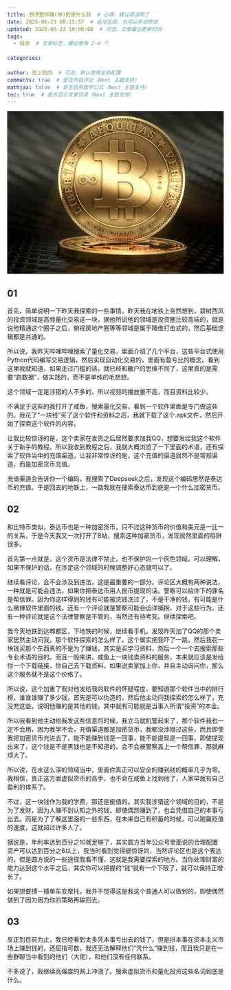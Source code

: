 ```yaml
---
title: 想清楚你赚(挣)的是什么钱  # 必填，建议简洁明了
date: 2025-06-23 08:15:57  # 自动生成，也可以手动修改
updated: 2025-06-23 10:00:00  # 可选，文章最后更新时间
tags:
  - 投资  # 文章标签，建议使用 2-4 个

categories:

author: 弦上弦四  # 可选，默认使用全局配置
comments: true  # 是否开启评论（Next 主题支持）
mathjax: false  # 是否启用数学公式（Next 主题支持）
toc: true  # 是否显示文章目录（Next 主题支持）
---
```


![pic](2025-06-24/比特币.jpg)

## 01

首先，简单说明一下昨天我探索的一些事情，昨天我在地铁上突然想到，碧树西风的投资领域是高频量化交易这一块，据他所说他的领域是投资圈比较高端的，就是说他精通这个圈子之后，俯视房地产圈等等领域是属于降维打击式的，然后基础逻辑都是共通的。

所以说，我昨天哔哩哔哩搜索了量化交易，里面介绍了几个平台，这些平台式使用Python代码编写交易逻辑，然后实现自动化交易的，里面有盈亏比的概念。看到这里我就知道，如果走过门槛的话，就已经和散户的思维不同了，这里真的是需要“跑数据”，做实践的，而不是单纯的毛想想。

这个领域一定是涉猎的人不多的，所以视频的播放量不高，而且资料比较少。

不满足于这些的我打开了咸鱼，搜索量化交易，看到一个软件里面是专门做这些的。我花了“一块钱”买了这个软件和资料之后，我就下载了这个.apk文件，然后开始了探索这个软件的内容。

让我比较惊讶的是，这个卖家在发货之后居然要求加我QQ，想要发给我这个软件关于新手的教程。所以我收到教程之后，我就大概浏览了一下里面的术语，还有探索了软件当中的充值渠道。让我非常惊讶的是，这个充值的渠道居然不是常规渠道，而是加密货币充值。

充值渠道会告诉你一个编码，我搜索了Deepseek之后，发现这个编码居然是泰达币的充值。于是回去的地铁上，一路我就在搜索泰达币到底是一个什么加密货币。

## 02

和比特币类似，泰达币也是一种加密货币，只不过这种货币的价值和美元是一比一的关系，于是今天我又一次打开了B站，搜索这种加密货币，发现居然里面的陷阱很多。

首先第一点就是，这个货币是法律不禁止，也不保护的一个灰色领域。可以理解，如果不保护的话，在涉足这个领域的时候调整好心态就可以了。

继续看评论，会不会涉及到违法，这是最重要的一部分。评论区大概有两种说法， 一种就是可能会违法，如果你把泰达币用人民币提现的话。警察可以给你下的罪名是帮信罪。因为你这样得到的钱有可能被洗钱洗过了，不是干净的钱，有可能是什么赌博软件里面的钱。还有一个评论就是警察可能会远洋捕捞，对于这些行为。还有一种评论就是这个法律警察是不管的，当然还有待考究。继续探索吧。

我今天地铁到达郫都区，下地铁的时候，继续看手机，发现昨天加了QQ的那个卖家居然主动问我，那个软件探索的怎么样了。这个属实把我吓了一跳，然后我花一块钱买那个东西真的不是为了赚钱，其实是买学习资料，然后一个一个去搜索那些专业术语的目的。而且一般来讲，咸鱼上一块钱卖资料的服务，本来就应该是发给你一个下载链接，你自己去下载资料，如果说卖家加上你，并且主动询问你，那么这个服务就不是这个价格了。

所以说，这个加重了我对他发给我的软件的怀疑程度，要知道那个软件当中的排行榜，谁谁谁赚了多少钱，首先是可以伪造的，然后他主动问我探索的怎么样了，充没充这些，说明他赚的是其他的钱，其中就有可能就是当事人所谓“投资”的本金。

所以我看到他主动给我发这些信息的时候，我立马就机警起来了，那个软件我也一定不会用，因为我学不会，充值渠道都是加密货币，我都没涉猎过这些，而且即使我把加密货币充进去了，能不能赚到钱是一回事，能不能提现是一回事，即使提现出来了，这个钱是不是黑钱也是不知道的，会不会被警察盖上一个帮信罪，那就麻烦大了。

所以说，在水这么深的领域当中，里面你真正可以安全的赚到钱的概率几乎为零。我相信，真正这方面虚拟货币的高手，也不会在咸鱼上找到他了，人家早就有自己盈利的体系了。

不过，这一块钱作为我的学费，那还是挺值的。其实我涉猎这个领域的目的，不是为了发财，因为人赚不到认知之外的钱，即使偶然赚到了，也会凭借自己的本事亏出去。而是为了了解这里面的一些东西，在未来自己有积蓄的时候，可以跑赢贬值的速度，这就超过许多人了。

据说是，年利率达到百分之10就足够了，其实圆方当年公众号里面说的合理配置资产可以达到百分之6以上，我当时看到觉得挺惊讶的，当然评论区也是这个表达的，但是圆方说的一些途径我看不懂，这就是我需要探索的地方。当你处理财富的能力达到这个水平之后，其实你可以把握的“钱”就有一个下限了，就可以保持正增长了。

如果想要搏一搏单车变摩托，我并不觉得这是我这个普通人可以做到的，即使偶然做到了因为因为你的策略再输回去。

## 03

反正到目前为止，我已经看到太多凭本事亏出去的钱了，但是拼本事在资本主义市场上赚到钱的，还屈指可数，我还无法解释他们“凭什么”赚到钱，而且我只是在一些群聊当中看到的他们（大佬），和他们没有任何联系。

不多说了，我继续高强度的网上冲浪了。搜索虚拟货币和量化投资这些名词到底是什么。